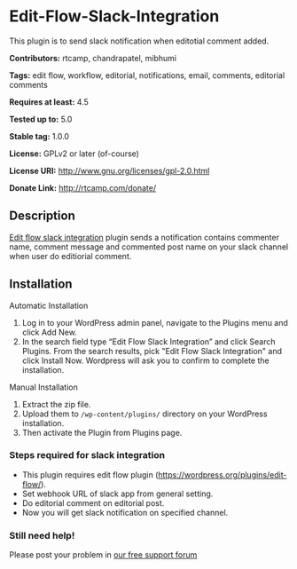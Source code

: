 # Edit-Flow-Slack-Integration
This plugin is to send slack notification when editotial comment added.

**Contributors:** rtcamp, chandrapatel, mibhumi

**Tags:** edit flow, workflow, editorial, notifications, email, comments, editorial comments

**Requires at least:** 4.5

**Tested up to:** 5.0

**Stable tag:** 1.0.0

**License:** GPLv2 or later (of-course)

**License URI:** http://www.gnu.org/licenses/gpl-2.0.html

**Donate Link:** http://rtcamp.com/donate/

## Description ##
[Edit flow slack integration](https://github.com/rtCamp/Edit-Flow-Slack-Integration) plugin sends a notification contains commenter name, comment message and commented post name on your slack channel when user do editiorial comment.

## Installation ##

Automatic Installation

1. Log in to your WordPress admin panel, navigate to the Plugins menu and click Add New.
2. In the search field type “Edit Flow Slack Integration” and click Search Plugins. From the search results, pick "Edit Flow Slack Integration" and click Install Now. Wordpress will ask you to confirm to complete the installation.

Manual Installation

1. Extract the zip file.
2. Upload them to `/wp-content/plugins/` directory on your WordPress installation.
3. Then activate the Plugin from Plugins page.

### Steps required for slack integration ###
* This plugin requires edit flow plugin (https://wordpress.org/plugins/edit-flow/).
* Set webhook URL of slack app from general setting.
* Do editorial comment on editorial post.
* Now you will get slack notification on specified channel.

### Still need help! ###

Please post your problem in [our free support forum](http://community.rtcamp.com)
